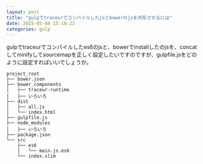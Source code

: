 ```yaml
---
layout: post
title: "gulpでtraceurでコンパイルしたjsとbowerのjsを共存させるには"
date: 2015-05-04 15:10:23
categories: gulp
---
```

<p>gulpでtraceurでコンパイルしたes6のjsと、bowerでinstallしたのjsを、concatしてminifyしてsourcemapを正しく設定したいですのですが、gulpfile.jsをどのように設定すればいいでしょうか。</p>

<pre><code>project_root
├── bower.json
├── bower_components
│   ├── traceur-runtime
│   ├── いろいろ
├── dist
│   ├── all.js
│   └── index.html
├── gulpfile.js
├── node_modules
│   ├── いろいろ
├── package.json
└── src
    ├── es6
    │   └── main.js.es6
    └── index.slim
</code></pre>
